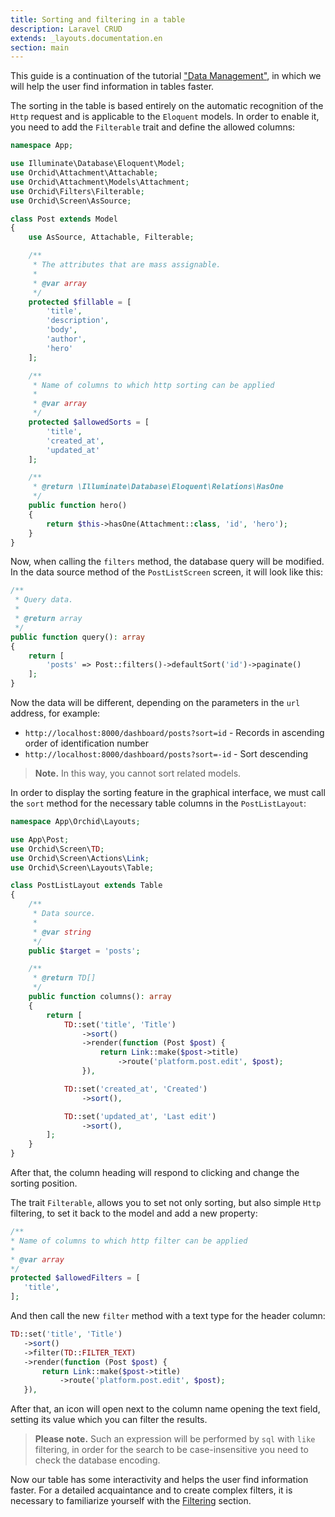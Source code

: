 ```yaml
---
title: Sorting and filtering in a table
description: Laravel CRUD
extends: _layouts.documentation.en
section: main
---
```


This guide is a continuation of the tutorial ["Data Management"](/en/docs/quickstart-crud), in which we will help the user find information in tables faster.

The sorting in the table is based entirely on the automatic recognition of the `Http` request and is applicable to the `Eloquent` models. 
In order to enable it, you need to add the `Filterable` trait and define the allowed columns:

```php
namespace App;

use Illuminate\Database\Eloquent\Model;
use Orchid\Attachment\Attachable;
use Orchid\Attachment\Models\Attachment;
use Orchid\Filters\Filterable;
use Orchid\Screen\AsSource;

class Post extends Model
{
    use AsSource, Attachable, Filterable;

    /**
     * The attributes that are mass assignable.
     *
     * @var array
     */
    protected $fillable = [
        'title',
        'description',
        'body',
        'author',
        'hero'
    ];

    /**
     * Name of columns to which http sorting can be applied
     *
     * @var array
     */
    protected $allowedSorts = [
        'title',
        'created_at',
        'updated_at'
    ];

    /**
     * @return \Illuminate\Database\Eloquent\Relations\HasOne
     */
    public function hero()
    {
        return $this->hasOne(Attachment::class, 'id', 'hero');
    }
}
```

Now, when calling the `filters` method, the database query will be modified.
In the data source method of the `PostListScreen` screen, it will look like this:

```php
/**
 * Query data.
 *
 * @return array
 */
public function query(): array
{
    return [
        'posts' => Post::filters()->defaultSort('id')->paginate()
    ];
}
```

Now the data will be different, depending on the parameters in the `url` address, for example:

* `http://localhost:8000/dashboard/posts?sort=id` - Records in ascending order of identification number
* `http://localhost:8000/dashboard/posts?sort=-id` - Sort descending

> **Note.** In this way, you cannot sort related models.


In order to display the sorting feature in the graphical interface, we must call the `sort` method for the necessary table columns in the `PostListLayout`:

```php
namespace App\Orchid\Layouts;

use App\Post;
use Orchid\Screen\TD;
use Orchid\Screen\Actions\Link;
use Orchid\Screen\Layouts\Table;

class PostListLayout extends Table
{
    /**
     * Data source.
     *
     * @var string
     */
    public $target = 'posts';

    /**
     * @return TD[]
     */
    public function columns(): array
    {
        return [
            TD::set('title', 'Title')
                ->sort()
                ->render(function (Post $post) {
                    return Link::make($post->title)
                        ->route('platform.post.edit', $post);
                }),

            TD::set('created_at', 'Created')
                ->sort(),

            TD::set('updated_at', 'Last edit')
                ->sort(),
        ];
    }
}
```


After that, the column heading will respond to clicking and change the sorting position.

The trait `Filterable`, allows you to set not only sorting, but also simple `Http` filtering, to set it back to the model and add a new property:
 
 ```php
/**
 * Name of columns to which http filter can be applied
 *
 * @var array
 */
protected $allowedFilters = [
    'title',
];
 ```
 
And then call the new `filter` method with a text type for the header column:
 
 ```php
 TD::set('title', 'Title')
    ->sort()
    ->filter(TD::FILTER_TEXT)
    ->render(function (Post $post) {
        return Link::make($post->title)
            ->route('platform.post.edit', $post);
    }),
 ```
 
After that, an icon will open next to the column name opening the text field, setting its value which you can filter the results.
 
> **Please note.** Such an expression will be performed by `sql` with `like` filtering, in order for the search to be case-insensitive you need to check the database encoding.

Now our table has some interactivity and helps the user find information faster. For a detailed acquaintance and to create complex filters, it is necessary to familiarize yourself with the [Filtering](/en/docs/filters) section.
